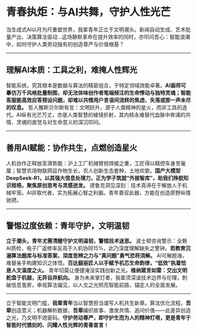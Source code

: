 # 青春执炬：与AI共舞，守护人性光芒

当生成式AI以月为尺重塑世界，我辈青年正立于文明潮头。新闻自动生成、艺术批量产出、决策算法驱动...这场静默革命在提升效率的同时，亦叩问吾心：智能浪潮中，如何守护人类劳动独有的创造尊严与价值根基？

---

## 理解AI本质：工具之利，难掩人性辉光

智能系统，究其根本是数据与算法的精密组合，于特定领域效能卓著。**AI画师可摹仿万千风格批量制图，却无法体味创作者笔端倾注的生命悸动与独特灵魂；智能客服能高效应答预设问题，却难以共情用户言语间流转的焦虑、失落或那一声未尽的叹息。** 哲人雅斯贝尔斯有言：文明跃升，源于人类精神的星火，而非工具的迭代。AI纵有光芒万丈，亦是人类智慧的棱镜折射，其内核永难替代血脉中奔涌的共情、灵魂的直觉与对生命意义的深沉叩问。

---

## 善用AI赋能：协作共生，点燃创造星火

人机协作正释放澎湃势能：沪上工厂机械臂担焊接之重，工匠得以精控车身至毫厘；智慧农场物联网监作物生长，农人创新生态套种，土地欢歌。**国产大模型DeepSeek-R1，以其强大信息处理力，正为学子筑就“外接智库”，助我们挣脱知识桎梏，聚焦原创思考与灵感迸发。** 德鲁克洞见深刻：技术真谛在于解放人于机械牢笼。AI非取代者，实为拓展心智之利器。青年善驭此器，方能在创造原野纵情驰骋。

---

## 警惕过度依赖：青年守护，文明温韧

**立于潮头，青年尤需清醒守护文明温韧，警惕技术迷思。** 波士顿咨询警示：全赖AI质检，电子厂返修率反高于人机协同15%，此乃深度理解缺失之警钟。**若教育沉溺算法题库与标准答案，深度思辨之力与“真问题”勇气恐将消解。** AI可解题海，难替亲手构建知识之体悟。**百达翡丽匠人以手赋予机芯生命韵律，“低效”执着恰是人文温度之火。** 青年切莫让便捷淹没实践创新之光。**维纳箴言如雷：交出文明舵盘于机器，无异自弃航向。** 身为未来掌灯者，我辈须深谙技术边界与伦理，刺破信息茧房，审视算法偏见，以人文之光照亮智能前路，锚定人的全面发展。

---

立于智能文明门槛，**我辈青年**当以智慧担当谱写人机共生新章。算法优化流程，**吾辈**创造意义；机器解析数据，**吾辈**编织故事、激发共情、追问价值——此差异创造之光，乃文明不熄密码。**守护劳动尊严，即守护生而为人的精神灯塔，更是青年于智能时代镌刻的、闪耀人性光辉的青春宣言！**